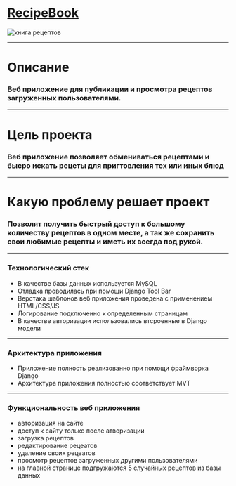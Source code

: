 # [RecipeBook](https://prodjango.pythonanywhere.com "веб приложение книга рецептов")
![книга рецептов](https://images.ast.ru/upload/resize_cache/content.constructor/415/jbv5mkzzxee2lp8boc3my27dvafbox33/1136_800_1/img_1685448021_2727_948_dsc09525.jpg)
___
# Описание
### Веб приложение для публикации и просмотра рецептов загруженных пользователями.
___
# Цель проекта
### Веб приложение позволяет обмениваться рецептами и бысро искать рецеты для пригтовления тех или иных блюд
___
# Какую проблему решает проект
### Позволят получить быстрый доступ к большому количеству рецептов в одном месте, а так же сохранить свои любимые рецепты и иметь их всегда под рукой. 
___
### Технологический стек
* В качестве базы данных используется MySQL 
* Отладка проводилась при помощи Django Tool Bar
* Верстака шаблонов веб приложения проведена с применением HTML/CSS/JS
* Логирование подключенно к определенным страницам
* В качестве авторизации использовались втсроенные в Django модели
___
### Архитектура приложения
* Приложение полность реализованно при помощи  фраймворка Django
* Архитектура приложения полностью соответствует MVT
___
### Функциональность веб приложения
* авторизация на сайте
* доступ к сайту только после атворизации
* загрузка рецептов
* редактирование рецеатов
* удаление своих рецеатов
* просмотр рецептов загруженных другими пользователями
* на главной странице подгружаются 5 случайных рецептов из базы данных
